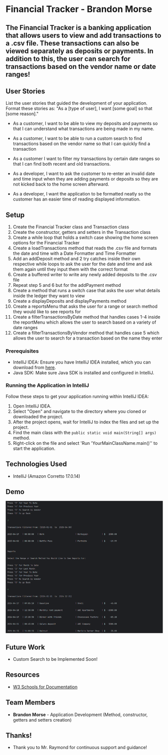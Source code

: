# Financial Tracker - Brandon Morse

## The Financial Tracker is a banking application that allows users to view and add transactions to a .csv file. These transactions can also be viewed separately as deposits or payments. In addition to this, the user can search for transactions based on the vendor name or date ranges!

## User Stories

List the user stories that guided the development of your application. Format these stories as: "As a [type of user], I want [some goal] so that [some reason]."

- As a customer, I want to be able to view my deposits and payments so that I can understand what transactions are being made in my name.

- As a customer, I want to be able to run a custom search to find transactions based on the vendor name so that I can quickly find a transaction

- As a customer I want to filter my transactions by certain date ranges so that I can find both recent and old transactions.

- As a developer, I want to ask the customer to re-enter an invalid date and time input when they are adding payments or deposits so they are not kicked back to the home screen afterward.

- As a developer, I want the application to be formatted neatly so the customer has an easier time of reading displayed information.

## Setup

1. Create the Financial Tracker class and Transaction class
2. Create the constructor, getters and setters in the Transaction class
3. Create a while loop that holds a switch case showing the home screen options for the Financial Tracker
4. Create a loadTransactions method that reads the .csv file and formats the date and time with a Date Formatter and Time Formatter
5. Add an addDeposit method and 2 try catches inside their own respective while loops to ask the user for the date and time and ask them again until they input them with the correct format
6. Create a buffered writer to write any newly added deposits to the .csv file
7. Repeat step 5 and 6 but for the addPayment method
8. Create a method that runs a switch case that asks the user what details inside the ledger they want to view
9. Create a displayDeposits and displayPayments method
10. Create a reportsMenu that asks the user for a range or search method they would like to see reports for
11. Create a filterTransactionsByDate method that handles cases 1-4 inside the reportMenu which allows the user to search based on a variety of date ranges
12. Create a filterTransactionsByVendor method that handles case 5 which allows the user to search for a transaction based on the name they enter

### Prerequisites

- IntelliJ IDEA: Ensure you have IntelliJ IDEA installed, which you can download from [here](https://www.jetbrains.com/idea/download/).
- Java SDK: Make sure Java SDK is installed and configured in IntelliJ.

### Running the Application in IntelliJ

Follow these steps to get your application running within IntelliJ IDEA:

1. Open IntelliJ IDEA.
2. Select "Open" and navigate to the directory where you cloned or downloaded the project.
3. After the project opens, wait for IntelliJ to index the files and set up the project.
4. Find the main class with the `public static void main(String[] args)` method.
5. Right-click on the file and select 'Run 'YourMainClassName.main()'' to start the application.

## Technologies Used

- IntelliJ (Amazon Corretto 17.0.14)

## Demo

![Application Screenshot](ApplicationScreenshotDateRanges.png)

## Future Work

- Custom Search to be Implemented Soon!

## Resources

- [W3 Schools for Documentation ](https://www.w3schools.com/java/ref_string_format.asp)

## Team Members

- **Brandon Morse** - Application Development (Method, constructor, getters and setters creation)

## Thanks!

- Thank you to Mr. Raymond for continuous support and guidance!
